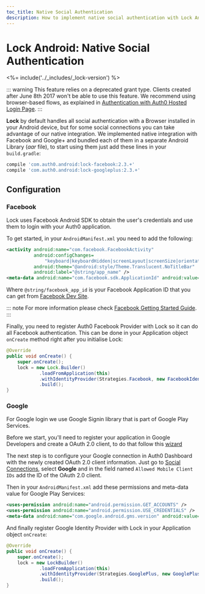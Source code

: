 ```yaml
---
toc_title: Native Social Authentication
description: How to implement native social authentication with Lock Android
---
```

# Lock Android: Native Social Authentication

<%= include('../_includes/_lock-version') %>

::: warning
This feature relies on a deprecated grant type. Clients created after June 8th 2017 won't be able to use this feature.
We recommend using browser-based flows, as explained in [Authentication with Auth0 Hosted Login Page](/libraries/auth0-android#authentication-with-auth0-hosted-login-page).
:::

**Lock** by default handles all social authentication with a Browser installed in your Android device, but for some social connections you can take advantage of our native integration.
We implemented native integration with Facebook and Google+ and bundled each of them in a separate Android Library (*aar* file), to start using them just add these lines in your `build.gradle`:

```gradle
compile 'com.auth0.android:lock-facebook:2.3.+'
compile 'com.auth0.android:lock-googleplus:2.3.+'
```

## Configuration

### Facebook

Lock uses Facebook Android SDK to obtain the user's credentials and use them to login with your Auth0 application.

To get started, in your `AndroidManifest.xml` you need to add the following:

```xml
<activity android:name="com.facebook.FacebookActivity"
          android:configChanges=
              "keyboard|keyboardHidden|screenLayout|screenSize|orientation"
          android:theme="@android:style/Theme.Translucent.NoTitleBar"
          android:label="@string/app_name" />
<meta-data android:name="com.facebook.sdk.ApplicationId" android:value="@string/facebook_app_id"/>
```

Where `@string/facebook_app_id` is your Facebook Application ID that you can get from [Facebook Dev Site](https://developers.facebook.com/apps).

::: note
For more information please check [Facebook Getting Started Guide](https://developers.facebook.com/docs/android/getting-started).
:::

Finally, you need to register Auth0 Facebook Provider with Lock so it can do all Facebook authentication. This can be done in your Application object `onCreate` method right after you initialise Lock:

```java
@Override
public void onCreate() {
    super.onCreate();
    lock = new Lock.Builder()
            .loadFromApplication(this)
            .withIdentityProvider(Strategies.Facebook, new FacebookIdentityProvider(this))
            .build();
}
```

### Google

For Google login we use Google Signin library that is part of Google Play Services.

Before we start, you'll need to register your application in Google Developers and create a OAuth 2.0 client, to do that follow this [wizard](https://developers.google.com/mobile/add?platform=android)

The next step is to configure your Google connection in Auth0 Dashboard with the newly created OAuth 2.0 client information. Just go to [Social Connections](${manage_url}/#/connections/social), select **Google** and in the field named `Allowed Mobile Client IDs` add the ID of the OAuth 2.0 client.

Then in your `AndroidManifest.xml` add these permissions and meta-data value for Google Play Services:

```xml
<uses-permission android:name="android.permission.GET_ACCOUNTS" />
<uses-permission android:name="android.permission.USE_CREDENTIALS" />
<meta-data android:name="com.google.android.gms.version" android:value="@integer/google_play_services_version" />
```

And finally register Google Identity Provider with Lock in your Application object `onCreate`:

```java
@Override
public void onCreate() {
    super.onCreate();
    lock = new LockBuilder()
            .loadFromApplication(this)
            .withIdentityProvider(Strategies.GooglePlus, new GooglePlusIdentityProvider(this))
            .build();
}
```
